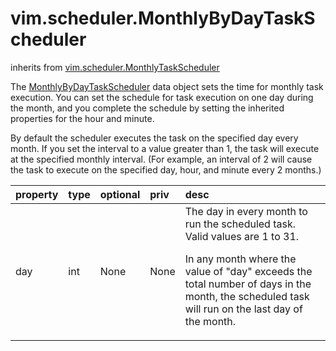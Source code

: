 vim.scheduler.MonthlyByDayTaskScheduler
=======================================
inherits from [vim.scheduler.MonthlyTaskScheduler](docs/vim.scheduler.MonthlyTaskScheduler.md)


The <a href="vim.scheduler.MonthlyByDayTaskScheduler.md">MonthlyByDayTaskScheduler</a> data object sets the time for monthly   task execution. You can set the schedule for task execution   on one day during the month, and you complete the schedule by    setting the inherited properties for the hour and minute.    <p>   By default the scheduler executes the task on the specified day   every month. If you set the interval to a value greater than 1,    the task will execute at the specified monthly interval.    (For example, an interval of 2 will cause the task to execute   on the specified day, hour, and minute every 2 months.)

| property | type | optional | priv | desc |
|:---------|:-----|:---------|:-----|:-----|
| day | int | None | None | The day in every month to run the scheduled task.   Valid values are 1 to 31.   <p>   In any month where the value of "day" exceeds the total number of days   in the month, the scheduled task will run on the last day of the month. |


